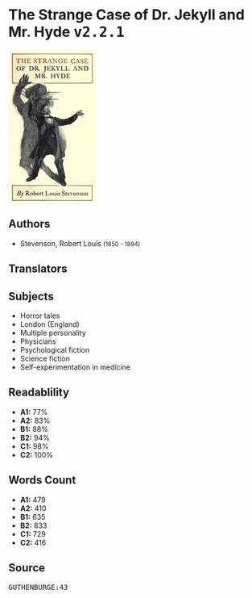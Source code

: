 # The Strange Case of Dr. Jekyll and Mr. Hyde <kbd>v2.2.1</kbd>

![](./cover.medium.jpg "")

## Authors


 - Stevenson, Robert Louis <small>(1850 - 1894)</small>

## Translators



## Subjects


 - Horror tales
 - London (England)
 - Multiple personality
 - Physicians
 - Psychological fiction
 - Science fiction
 - Self-experimentation in medicine

## Readablility


 - **A1:** 77%
 - **A2:** 83%
 - **B1:** 88%
 - **B2:** 94%
 - **C1:** 98%
 - **C2:** 100%

## Words Count


 - **A1:** 479
 - **A2:** 410
 - **B1:** 635
 - **B2:** 833
 - **C1:** 729
 - **C2:** 416

## Source


<kbd>GUTHENBURGE:43</kbd>
